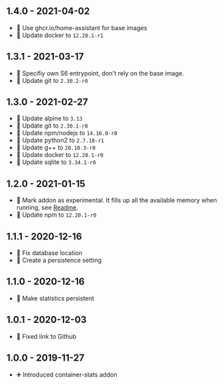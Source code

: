 ## 1.4.0 - 2021-04-02

* 🔨 Use ghcr.io/home-assistant for base images
* 🔼 Update docker to `12.20.1-r1`


## 1.3.1 - 2021-03-17

* 🐛 Specifiy own S6 entrypoint, don't rely on the base image.
* 🔼 Update git to `2.30.2-r0`

## 1.3.0 - 2021-02-27

* 🔼 Update alpine to `3.13`
* 🔼 Update git to `2.30.1-r0`
* 🔼 Update npm/nodejs to `14.16.0-r0`
* 🔼 Update python2 to `2.7.18-r1`
* 🔼 Update g++ to `20.10.3-r0`
* 🔼 Update docker to `12.20.1-r0`
* 🔼 Update sqlite to `3.34.1-r0`


## 1.2.0 - 2021-01-15

* 🧪 Mark addon as experimental. It fills up all the available memory when running, see [Readme](https://github.com/Poeschl/Hassio-Addons/blob/master/container-stats/README.md).
* 🔼 Update npm to `12.20.1-r0`


## 1.1.1 - 2020-12-16

* 🐛 Fix database location
* 🔨 Create a persistence setting


## 1.1.0 - 2020-12-16

* 🔨 Make statistics persistent


## 1.0.1 - 2020-12-03

* 🔨 Fixed link to Github


## 1.0.0 - 2019-11-27

* ➕ Introduced container-stats addon
